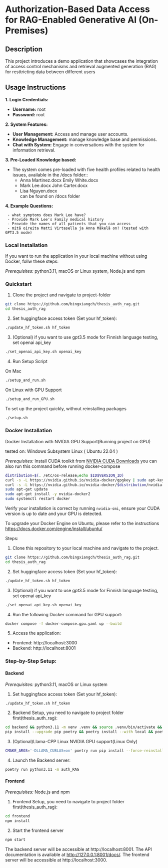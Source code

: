 # Authorization-Based Data Access for RAG-Enabled Generative AI (On-Premises)

## Description
This project introduces a demo application that showcases the integration of access control mechanisms and retrieval augmented generation (RAG) for resttricting data between different users


## Usage Instructions
   <!-- - **Live Demo:** 

The project is deployed on Google Compute Engine with a GPU machine type (1 x NVIDIA L4, 4 vCPU, 64GB memory, 128GB disk).


After a successful installation and launch of the project, follow the steps below to explore and interact with the system: -->

**1. Login Credentials:**
   - **Username:** root
   - **Password:** root

**2. System Features:**
   - **User Management:** Access and manage user accounts.
   - **Knowledge Management:** manage knowledge base and permissions.
   - **Chat with System:** Engage in conversations with the system for information retrieval.

**3. Pre-Loaded Knowledge based:**
   - The system comes pre-loaded with five health profiles related to health issues, available in the /docs folder::
     - Anna Martinez.docx  Emily White.docx
     - Mark Lee.docx       John Carter.docx 
     - Lisa Nguyen.docx   
can be found on /docs folder

**4. Example Questions:**

     - what symptoms does Mark Lee have?
     - Provide Mark Lee's Family medical history
     - Provide the names of all patients that you can access
     - mitä oireita Matti Virtasella ja Anna Mäkelä on? (tested with GPT3.5 mode)
### Local Installation
If you want to run the application in your local machine without using Docker, follw these steps:

*Prerequisites:* python3.11, macOS or Linux system, Node.js and npm
### Quickstart
1. Clone the project and navigate to project-folder
```bash
git clone https://github.com/bingxiangch/thesis_auth_rag.git
cd thesis_auth_rag
```
2. Set huggingface access token (Set your hf_token):
```bash
./update_hf_token.sh hf_token
```

3. (Optional) if you want to use gpt3.5 mode for Finnish language testing, set openai api_key
```bash
./set_openai_api_key.sh openai_key
```

4. Run Setup Script

On Mac
```bash
./setup_and_run.sh
```
On Linux with GPU Support
```bash
./setup_and_run_GPU.sh
```

To set up the project quickly, without reinstalling packages
```bash
./setup.sh
```

### Docker Installation 
Docker Installation with NVIDIA GPU Support(Running project on GPU)

tested on: Windows Subsystem Linux ( Ubuntu 22.04 )

*Prerequisites:* 
Install CUDA toolkit from [NVIDIA CUDA Downloads](https://developer.nvidia.com/cuda-downloads)
you can also run this command before running docker-compose
```bash
distribution=$(. /etc/os-release;echo $ID$VERSION_ID)
curl -s -L https://nvidia.github.io/nvidia-docker/gpgkey | sudo apt-key add -
curl -s -L https://nvidia.github.io/nvidia-docker/$distribution/nvidia-docker.list | sudo tee /etc/apt/sources.list.d/nvidia-docker.list
sudo apt-get update
sudo apt-get install -y nvidia-docker2
sudo systemctl restart docker
```
Verify your installation is correct by running `nvidia-smi`, ensure your CUDA version is up to date and your GPU is detected.

To upgrade your Docker Engine on Ubuntu, please refer to the instructions
https://docs.docker.com/engine/install/ubuntu/

Steps:
1. Clone this repository to your local machine and navigate to the project.
```bash
git clone https://github.com/bingxiangch/thesis_auth_rag.git
cd thesis_auth_rag
```
2. Set huggingface access token (Set your hf_token):
```bash
./update_hf_token.sh hf_token
```
3. (Optional) if you want to use gpt3.5 mode for Finnish language testing, set openai api_key
```bash
./set_openai_api_key.sh openai_key
```

4. Run the following Docker command for GPU support:
```bash
docker compose -f docker-compose.gpu.yaml up --build
```
5. Access the application:
- Frontend: http://localhost:3000
- Backend: http://localhost:8001


### Step-by-Step Setup:
#### Backend
*Prerequisites:* python3.11, macOS or Linux system
1. Set huggingface access token (Set your hf_token):
```bash
./update_hf_token.sh hf_token
```
2. Backend Setup, you need to navigate to project folder first(thesis_auth_rag):
```bash
cd backend && python3.11 -m venv .venv && source .venv/bin/activate && \
pip install --upgrade pip poetry && poetry install --with local && poetry install --extras chroma && ./scripts/setup.py
```
3. (Optional)Llama-CPP Linux NVIDIA GPU support(Linux Only) 
```bash
CMAKE_ARGS='-DLLAMA_CUBLAS=on' poetry run pip install --force-reinstall --no-cache-dir llama-cpp-python
```
4. Launch the Backend server:
```bash
poetry run python3.11 -m auth_RAG
```

#### Frontend
*Prerequisites:* Node.js and npm
1. Frontend Setup, you need to navigate to project folder first(thesis_auth_rag):
```bash
cd frontend
npm install
```
2. Start the frontend server
```bash
npm start
```
The backend server will be accessible at http://localhost:8001.
The API documentation is available at http://127.0.0.1:8001/docs/.
The frontend server will be accessible at http://localhost:3000.

